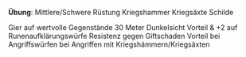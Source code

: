 
**Übung**:
Mittlere/Schwere Rüstung
Kriegshammer
Kriegsäxte
Schilde

Gier auf wertvolle Gegenstände
30 Meter Dunkelsicht
Vorteil & +2 auf Runenaufklärungswürfe
Resistenz gegen Giftschaden
Vorteil bei Angriffswürfen bei Angriffen mit Kriegshämmern/Kriegsäxten
